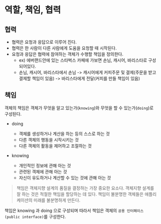 # 역할, 책임, 협력

## 협력

- 협력은 요청과 응답으로 이루어 진다.
- 협력은 한 사람이 다른 사람에게 도움을 요청할 때 시작된다.
- 요청과 응답은 협력에 참여하는 객체가 수행할 책임을 정의한다.
  - ex) 에버랜드안에 있는 스타벅스 카페에 가보면 손님, 캐시어, 바리스타로 구성되어있다.
  - 손님, 캐시어, 바리스타에서 손님 -> 캐시어에게 커피주문 및 결제(주문을 받고 결제할 책임이 있음) -> 바리스타에게 전달(커피를 만들 책임이 있음)
  
## 책임

객체의 책임은 객체가 무엇을 알고 있는가(`knowing`)와 무엇을 할 수 있는가(`doing`)로 구성된다.

- doing
  - 객체를 생성하거나 계산을 하는 등의 스스로 하는 것
  - 다른 객체의 행동을 시작시키는 것
  - 다른 객체의 활동을 제어하고 조절하는 것

- knowing
  - 개인적인 정보에 관해 아는 것
  - 관련된 객체에 관해 아는 것
  - 자신이 유도하거나 계산할 수 있는 것에 관해 아는 것
  
> 책임은 객체지향 설계의 품질을 결정하는 가장 중요한 요소다. 객체지향 설계를 잘 하는 것은 적절한 책임을 할당하는 데 있다. 책임이 불분명한 객체들은 애플리케이션의 미래를 불분명하게 만든다.

책임은 knowing 과 doing 으로 구성되며 따라서 책임은 객체의 `공용 인터페이스(public interface)`를 구성한다.
